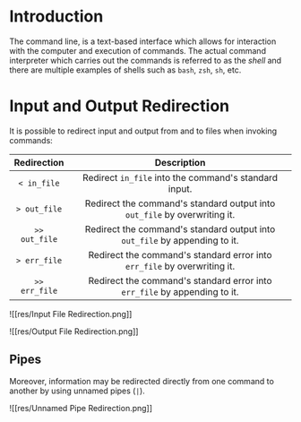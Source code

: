 # Introduction

The command line, is a text-based interface which allows for interaction with the computer and execution of commands. The actual command interpreter which carries out the commands is referred to as the *shell* and there are multiple examples of shells such as `bash`, `zsh`, `sh`, etc.

# Input and Output Redirection

It is possible to redirect input and output from and to files when invoking commands:

|Redirection|Description|
|:-----:|:-------:|
|`< in_file`|Redirect `in_file` into the command's standard input.|
|`> out_file`|Redirect the command's standard output into `out_file` by overwriting it.|
|`>> out_file`|Redirect the command's standard output into `out_file` by appending to it.|
|`> err_file`|Redirect the command's standard error into `err_file` by overwriting it.|
|`>> err_file`|Redirect the command's standard error into `err_file` by appending to it.|

![[res/Input File Redirection.png]]

![[res/Output File Redirection.png]]

## Pipes

Moreover, information may be redirected directly from one command to another by using unnamed pipes (`|`).

![[res/Unnamed Pipe Redirection.png]]